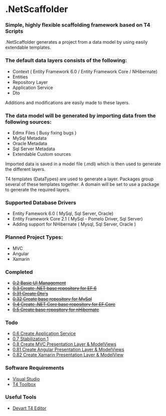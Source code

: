 # .NetScaffolder

### Simple, highly flexible scaffolding framework based on T4 Scripts

.NetScaffolder generates a project from a data model by using easily extendable templates. 

### The default data layers consists of the following:

- Context ( Entity Framework 6.0 / Entity Framework Core / NHibernate)
- Entities
- Repository Layer
- Application Service
- Dto

Additions and modifications are easily made to these layers.

### The data model will be generated by importing data from the following sources:

- Edmx Files ( Busy fixing bugs )
- MySql Metadata
- Oracle Metadata
- Sql Server Metadata
- Extendable Custom sources

Imported data is saved in a model file (.mdl) which is then used to generate the different layers.

T4 templates (DataTypes) are used to generate a layer. Packages group several of these templates together. A domain will be set to use a package to generate the required layers.

### Supported Database Drivers

- Entity Famework 6.0 ( MySql, Sql Server, Oracle)
- Entity Framework Core 2.1 ( MySql - Pomelo Driver, Sql Server)
- Adding support for NHibernate ( Mysql, Sql Server, Oracle )

### Planned Project Types:

- MVC
- Angular 
- Xamarin

### Completed
- ~~[0.2 Basic UI Management](https://github.com/laredoza/.NetScaffolder/milestone/2)~~
- ~~[0.3 Create .NET base repository for EF 6](https://github.com/laredoza/.NetScaffolder/milestone/3)~~
- ~~[0.31 Create Dto's](https://github.com/laredoza/.NetScaffolder/milestone/7)~~
- ~~[0.32 Create base repository for MySql](https://github.com/laredoza/.NetScaffolder/milestone/9)~~
- ~~[0.4 Create .NET Core base repository for EF Core](https://github.com/laredoza/.NetScaffolder/milestone/4)~~
- ~~[0.5 Create base repository for nHibernate](https://github.com/laredoza/.NetScaffolder/milestone/5)~~

### Todo
- [0.6 Create Application Service](https://github.com/laredoza/.NetScaffolder/milestone/6)
- [0.7 Stabilization 1](https://github.com/laredoza/.NetScaffolder/milestone/12)
- [0.8 Create MVC Presentation Layer & ModelViews](https://github.com/laredoza/.NetScaffolder/milestone/8)
- [0.81 Create Angular Presentation Layer & ModelViews](https://github.com/laredoza/.NetScaffolder/milestone/10)
- [0.82 Create Xamarin Presentation Layer & ModelView](https://github.com/laredoza/.NetScaffolder/milestone/11)

### Software Requirements
- [Visual Studio](https://www.visualstudio.com/downloads/)
- [T4 Toolbox](https://marketplace.visualstudio.com/items?itemName=OlegVSych.T4ToolboxforVisualStudio2017)

### Useful Tools
- [Devart T4 Editor](https://www.devart.com/t4-editor/download.html)
